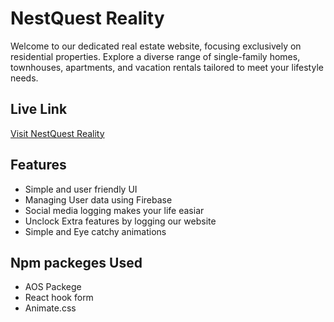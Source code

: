 
# NestQuest Reality

Welcome to our dedicated real estate website, focusing exclusively on residential properties. Explore a diverse range of single-family homes, townhouses, apartments, and vacation rentals tailored to meet your lifestyle needs.




## Live Link

[Visit NestQuest Reality](https://nest-quest-reality.firebaseapp.com/)



## Features

- Simple and user friendly UI
- Managing User data using Firebase
- Social media logging makes your life easiar
- Unclock Extra features by logging our website
- Simple and Eye catchy animations



## Npm packeges Used

- AOS Packege
- React hook form
- Animate.css